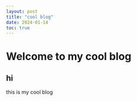 ```yaml
---
layout: post
title: "cool blog"
date: 2024-01-14
toc: true
---
```

# Welcome to my cool blog
## hi
this is my cool blog
